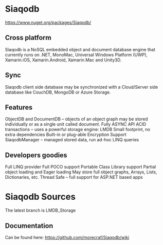 Siaqodb
=======

https://www.nuget.org/packages/Siaqodb/

## Cross platform
Siaqodb is a NoSQL embedded object and document database engine that currently runs on .NET, MonoMac, Universal Windows Platform (UWP), Xamarin.iOS, Xamarin.Android, Xamarin.Mac and Unity3D. 

## Sync
Siaqodb client side database may be synchronized with a Cloud/Server side database like CouchDB, MongoDB or Azure Storage. 

## Features
ObjectDB and DocumentDB – objects of an object graph may be stored individually or as a single unit called document.
Fully ASYNC API
ACID transactions – uses a powerful storage engine: LMDB
Small footprint, no extra dependencies
Built-in or plug-able Encryption Support
SiaqodbManager – managed stored data, run ad-hoc LINQ queries

## Developers goodies
Full LINQ provider
Full POCO support
Portable Class Library support
Partial object loading and Eager loading
May store full object graphs, Arrays, Lists, Dictionaries, etc.
Thread Safe – full support for ASP.NET based apps

# Siaqodb Sources

The latest branch is LMDB_Storage

## Documentation
Can be found here:
https://github.com/morecraf/Siaqodb/wiki
